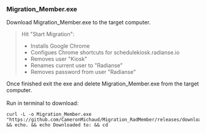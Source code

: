 ### Migration_Member.exe  

Download Migration_Member.exe to the target computer.  
  
> Hit "Start Migration":
>
> - Installs Google Chrome  
> - Configues Chrome shortcuts for schedulekiosk.radianse.io 
> - Removes user "Kiosk"  
> - Renames current user to "Radianse"  
> - Removes password from user "Radianse"  

Once finished exit the exe and delete Migration_Member.exe from the target computer.  
<br>
Run in terminal to download:
```
curl -L -o Migration_Member.exe "https://github.com/CameronMichaud/Migration_RadMember/releases/download/v1.0/Migration_Member.exe" && echo. && echo Downloaded to: && cd
```
